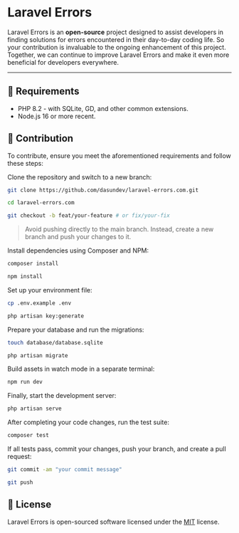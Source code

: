 # Laravel Errors

Laravel Errors is an **open-source** project designed to assist developers in finding solutions for errors encountered in their day-to-day coding life. So your contribution is invaluable to the ongoing enhancement of this project. Together, we can continue to improve Laravel Errors and make it even more beneficial for developers everywhere.

------

## 📝 Requirements

- PHP 8.2 - with SQLite, GD, and other common extensions.
- Node.js 16 or more recent.

## 👥 Contribution

To contribute, ensure you meet the aforementioned requirements and follow these steps:

Clone the repository and switch to a new branch:

```bash
git clone https://github.com/dasundev/laravel-errors.com.git

cd laravel-errors.com

git checkout -b feat/your-feature # or fix/your-fix
```

> Avoid pushing directly to the main branch. Instead, create a new branch and push your changes to it.

Install dependencies using Composer and NPM:

```bash
composer install

npm install
```

Set up your environment file:

```bash
cp .env.example .env

php artisan key:generate
```

Prepare your database and run the migrations:

```bash
touch database/database.sqlite

php artisan migrate
```

Build assets in watch mode in a separate terminal:

```bash
npm run dev
```

Finally, start the development server:

```bash
php artisan serve
```

After completing your code changes, run the test suite:

```bash
composer test
```

If all tests pass, commit your changes, push your branch, and create a pull request:

```bash
git commit -am "your commit message"

git push
```

## 📄 License

Laravel Errors is open-sourced software licensed under the [MIT](https://opensource.org/licenses/MIT) license.
